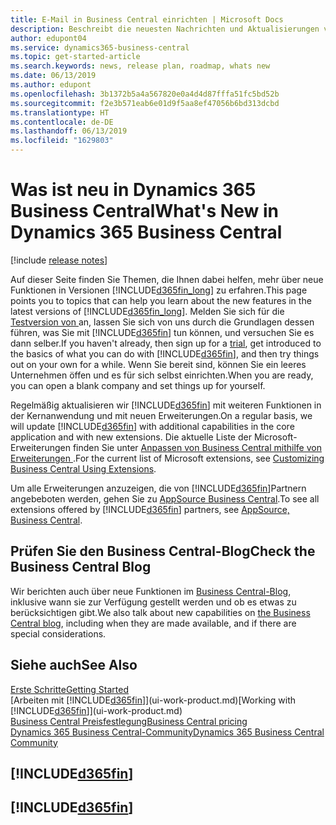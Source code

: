 ```yaml
---
title: E-Mail in Business Central einrichten | Microsoft Docs
description: Beschreibt die neuesten Nachrichten und Aktualisierungen von Business Central.
author: edupont04
ms.service: dynamics365-business-central
ms.topic: get-started-article
ms.search.keywords: news, release plan, roadmap, whats new
ms.date: 06/13/2019
ms.author: edupont
ms.openlocfilehash: 3b1372b5a4a567820e0a4d4d87fffa51fc5bd52b
ms.sourcegitcommit: f2e3b571eab6e01d9f5aa8ef47056b6bd313dcbd
ms.translationtype: HT
ms.contentlocale: de-DE
ms.lasthandoff: 06/13/2019
ms.locfileid: "1629803"
---
```

# <a name="whats-new-in-dynamics-365-business-central"></a><span data-ttu-id="4b0a5-103">Was ist neu in Dynamics 365 Business Central</span><span class="sxs-lookup"><span data-stu-id="4b0a5-103">What's New in Dynamics 365 Business Central</span></span>

[!include [release notes](includes/release-notes.md)]

<span data-ttu-id="4b0a5-104">Auf dieser Seite finden Sie Themen, die Ihnen dabei helfen, mehr über neue Funktionen in Versionen [!INCLUDE[d365fin_long](includes/d365fin_long_md.md)] zu erfahren.</span><span class="sxs-lookup"><span data-stu-id="4b0a5-104">This page points you to topics that can help you learn about the new features in the latest versions of [!INCLUDE[d365fin_long](includes/d365fin_long_md.md)].</span></span> <span data-ttu-id="4b0a5-105">Melden Sie sich für die [Testversion von ](https://trials.dynamics.com/) an, lassen Sie sich von uns durch die Grundlagen dessen führen, was Sie mit [!INCLUDE[d365fin](includes/d365fin_md.md)] tun können, und versuchen Sie es dann selber.</span><span class="sxs-lookup"><span data-stu-id="4b0a5-105">If you haven't already, then sign up for a [trial](https://trials.dynamics.com/), get introduced to the basics of what you can do with [!INCLUDE[d365fin](includes/d365fin_md.md)], and then try things out on your own for a while.</span></span> <span data-ttu-id="4b0a5-106">Wenn Sie bereit sind, können Sie ein leeres Unternehmen öffen und es für sich selbst einrichten.</span><span class="sxs-lookup"><span data-stu-id="4b0a5-106">When you are ready, you can open a blank company and set things up for yourself.</span></span>  

<span data-ttu-id="4b0a5-107">Regelmäßig aktualisieren wir [!INCLUDE[d365fin](includes/d365fin_md.md)] mit weiteren Funktionen in der Kernanwendung und mit neuen Erweiterungen.</span><span class="sxs-lookup"><span data-stu-id="4b0a5-107">On a regular basis, we will update [!INCLUDE[d365fin](includes/d365fin_md.md)] with additional capabilities in the core application and with new extensions.</span></span> <span data-ttu-id="4b0a5-108">Die aktuelle Liste der Microsoft-Erweiterungen finden Sie unter [Anpassen von Business Central mithilfe von Erweiterungen ](ui-extensions.md).</span><span class="sxs-lookup"><span data-stu-id="4b0a5-108">For the current list of Microsoft extensions, see [Customizing Business Central Using Extensions](ui-extensions.md).</span></span>

<span data-ttu-id="4b0a5-109">Um alle Erweiterungen anzuzeigen, die von [!INCLUDE[d365fin](includes/d365fin_md.md)]Partnern angebeboten werden, gehen Sie zu [AppSource Business Central](http://go.microsoft.com/fwlink/?linkid=2081646).</span><span class="sxs-lookup"><span data-stu-id="4b0a5-109">To see all extensions offered by [!INCLUDE[d365fin](includes/d365fin_md.md)] partners, see [AppSource, Business Central](http://go.microsoft.com/fwlink/?linkid=2081646).</span></span>  

## <a name="check-the-business-central-blog"></a><span data-ttu-id="4b0a5-110">Prüfen Sie den Business Central-Blog</span><span class="sxs-lookup"><span data-stu-id="4b0a5-110">Check the Business Central Blog</span></span>
<span data-ttu-id="4b0a5-111">Wir berichten auch über neue Funktionen im [Business Central-Blog](https://community.dynamics.com/business/b/financials/), inklusive wann sie zur Verfügung gestellt werden und ob es etwas zu berücksichtigen gibt.</span><span class="sxs-lookup"><span data-stu-id="4b0a5-111">We also talk about new capabilities on [the Business Central blog](https://community.dynamics.com/business/b/financials/), including when they are made available, and if there are special considerations.</span></span>  

## <a name="see-also"></a><span data-ttu-id="4b0a5-112">Siehe auch</span><span class="sxs-lookup"><span data-stu-id="4b0a5-112">See Also</span></span>
[<span data-ttu-id="4b0a5-113">Erste Schritte</span><span class="sxs-lookup"><span data-stu-id="4b0a5-113">Getting Started</span></span>](product-get-started.md)  
<span data-ttu-id="4b0a5-114">[Arbeiten mit [!INCLUDE[d365fin](includes/d365fin_md.md)]](ui-work-product.md)</span><span class="sxs-lookup"><span data-stu-id="4b0a5-114">[Working with [!INCLUDE[d365fin](includes/d365fin_md.md)]](ui-work-product.md)</span></span>  
[<span data-ttu-id="4b0a5-115">Business Central Preisfestlegung</span><span class="sxs-lookup"><span data-stu-id="4b0a5-115">Business Central pricing</span></span>](https://dynamics.microsoft.com/en-us/business-central/overview/#pricing)  
[<span data-ttu-id="4b0a5-116">Dynamics 365 Business Central-Community</span><span class="sxs-lookup"><span data-stu-id="4b0a5-116">Dynamics 365 Business Central Community</span></span>](https://community.dynamics.com/business/)

## [!INCLUDE[d365fin](includes/free_trial_md.md)]
## [!INCLUDE[d365fin](includes/training_link_md.md)]  
